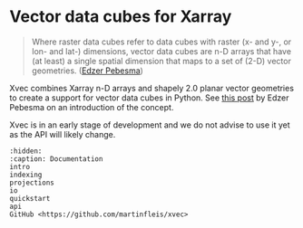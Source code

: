 # Vector data cubes for Xarray

> Where raster data cubes refer to data cubes with raster (x- and y-, or lon- and lat-) dimensions, vector data cubes are n-D arrays that have (at least) a single spatial dimension that maps to a set of (2-D) vector geometries. ([Edzer Pebesma](https://r-spatial.org/r/2022/09/12/vdc.html))

Xvec combines Xarray n-D arrays and shapely 2.0 planar vector geometries to create a support for vector data cubes in Python. See [this post](https://r-spatial.org/r/2022/09/12/vdc.html) by Edzer Pebesma on an introduction of the concept.

Xvec is in an early stage of development and we do not advise to use it yet as the API will likely change.

```{toctree}
:hidden:
:caption: Documentation
intro
indexing
projections
io
quickstart
api
GitHub <https://github.com/martinfleis/xvec>
```
